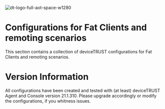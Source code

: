 ![dt-logo-full-aot-space-w1280](https://user-images.githubusercontent.com/83282694/116271495-5219b100-a780-11eb-9e1a-f929d2e3cbdc.png)
# Configurations for Fat Clients and remoting scenarios
This section contains a collection of deviceTRUST configurations for Fat Clients and remoting scenarios.

# Version Information
All configurations have been created and tested with (at least) deviceTRUST Agent and Console version 21.1.310. Please upgrade accordingly or modify the configurations, if you whitness issues.
